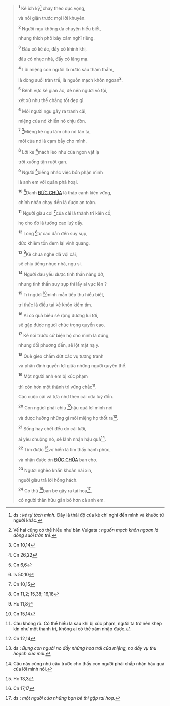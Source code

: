 > <sup><b>1</b></sup> Kẻ ích kỷ[^1-59aa77ac-f8e2-4500-821f-7346fa310734] chạy theo dục vọng,
>
> và nổi giận trước mọi lời khuyên.
>
> <sup><b>2</b></sup> Người ngu không ưa chuyện hiểu biết,
>
> nhưng thích phô bày cảm nghĩ riêng.
>
> <sup><b>3</b></sup> Đâu có kẻ ác, đấy có khinh khi,
>
> đâu có nhục nhã, đấy có lăng mạ.
>
> <sup><b>4</b></sup> Lời miệng con người là nước sâu thăm thẳm,
>
> là dòng suối tràn trề, là nguồn mạch khôn ngoan[^2-59aa77ac-f8e2-4500-821f-7346fa310734].
>
> <sup><b>5</b></sup> Bênh vực kẻ gian ác, đè nén người vô tội,
>
> xét xử như thế chẳng tốt đẹp gì.
>
> <sup><b>6</b></sup> Môi người ngu gây ra tranh cãi,
>
> miệng của nó khiến nó chịu đòn.
>
> <sup><b>7</b></sup> [^1@-59aa77ac-f8e2-4500-821f-7346fa310734]Miệng kẻ ngu làm cho nó tàn tạ,
>
> môi của nó là cạm bẫy cho mình.
>
> <sup><b>8</b></sup> Lời kẻ [^2@-59aa77ac-f8e2-4500-821f-7346fa310734]mách lẻo như của ngon vật lạ
>
> trôi xuống tận ruột gan.
>
> <sup><b>9</b></sup> Người [^3@-59aa77ac-f8e2-4500-821f-7346fa310734]biếng nhác việc bổn phận mình
>
> là anh em với quân phá hoại.
>
> <sup><b>10</b></sup> [^4@-59aa77ac-f8e2-4500-821f-7346fa310734]Danh [ĐỨC CHÚA]() là tháp canh kiên vững,
>
> chính nhân chạy đến là được an toàn.
>
> <sup><b>11</b></sup> Người giàu coi [^5@-59aa77ac-f8e2-4500-821f-7346fa310734]của cải là thành trì kiên cố,
>
> họ cho đó là tường cao luỹ dầy.
>
> <sup><b>12</b></sup> Lòng [^6@-59aa77ac-f8e2-4500-821f-7346fa310734]tự cao dẫn đến suy sụp,
>
> đức khiêm tốn đem lại vinh quang.
>
> <sup><b>13</b></sup> [^7@-59aa77ac-f8e2-4500-821f-7346fa310734]Kẻ chưa nghe đã vội cãi,
>
> sẽ chịu tiếng nhục nhã, ngu si.
>
> <sup><b>14</b></sup> Người đau yếu được tinh thần nâng đỡ,
>
> nhưng tinh thần suy sụp thì lấy ai vực lên ?
>
> <sup><b>15</b></sup> Trí người [^8@-59aa77ac-f8e2-4500-821f-7346fa310734]minh mẫn tiếp thu hiểu biết,
>
> tri thức là điều tai kẻ khôn kiếm tìm.
>
> <sup><b>16</b></sup> Ai có quà biếu sẽ rộng đường lui tới,
>
> sẽ gặp được người chức trọng quyền cao.
>
> <sup><b>17</b></sup> Kẻ nói trước cứ biện hộ cho mình là đúng,
>
> nhưng đối phương đến, sẽ lột mặt nạ y.
>
> <sup><b>18</b></sup> Quẻ gieo chấm dứt các vụ tương tranh
>
> và phân định quyền lợi giữa những người quyền thế.
>
> <sup><b>19</b></sup> Một người anh em bị xúc phạm
>
> thì còn hơn một thành trì vững chắc[^3-59aa77ac-f8e2-4500-821f-7346fa310734].
>
> Các cuộc cãi vã tựa như then cài cửa luỹ đồn.
>
> <sup><b>20</b></sup> Con người phải chịu [^9@-59aa77ac-f8e2-4500-821f-7346fa310734]hậu quả lời mình nói
>
> và được hưởng những gì môi miệng họ thốt ra[^4-59aa77ac-f8e2-4500-821f-7346fa310734].
>
> <sup><b>21</b></sup> Sống hay chết đều do cái lưỡi,
>
> ai yêu chuộng nó, sẽ lãnh nhận hậu quả[^5-59aa77ac-f8e2-4500-821f-7346fa310734].
>
> <sup><b>22</b></sup> Tìm được [^10@-59aa77ac-f8e2-4500-821f-7346fa310734]vợ hiền là tìm thấy hạnh phúc,
>
> và nhận được ơn [ĐỨC CHÚA]() ban cho.
>
> <sup><b>23</b></sup> Người nghèo khẩn khoản nài xin,
>
> người giàu trả lời hống hách.
>
> <sup><b>24</b></sup> Có thứ [^11@-59aa77ac-f8e2-4500-821f-7346fa310734]bạn bè gây ra tai hoạ[^6-59aa77ac-f8e2-4500-821f-7346fa310734],
>
> có người thân hữu gắn bó hơn cả anh em.

[^1-59aa77ac-f8e2-4500-821f-7346fa310734]: ds : _kẻ tự tách mình_. Đây là thái độ của kẻ chỉ nghĩ đến mình và khước từ người khác.

[^2-59aa77ac-f8e2-4500-821f-7346fa310734]: Vế hai cũng có thể hiểu như bản Vulgata : _nguồn mạch khôn ngoan là dòng suối tràn trề_.

[^3-59aa77ac-f8e2-4500-821f-7346fa310734]: Câu không rõ. Có thể hiểu là sau khi bị xúc phạm, người ta trở nên khép kín như một thành trì, không ai có thể xâm nhập được.

[^4-59aa77ac-f8e2-4500-821f-7346fa310734]: ds : _Bụng con người no đầy những hoa trái của miệng, no đầy vụ thu hoạch của môi_.

[^5-59aa77ac-f8e2-4500-821f-7346fa310734]: Câu này cũng như câu trước cho thấy con người phải chấp nhận hậu quả của lời mình nói.

[^6-59aa77ac-f8e2-4500-821f-7346fa310734]: ds : _một người của những bạn bè thì gặp tai hoạ._

[^1@-59aa77ac-f8e2-4500-821f-7346fa310734]: Cn 10,14

[^2@-59aa77ac-f8e2-4500-821f-7346fa310734]: Cn 26,22

[^3@-59aa77ac-f8e2-4500-821f-7346fa310734]: Cn 6,6

[^4@-59aa77ac-f8e2-4500-821f-7346fa310734]: Is 50,10

[^5@-59aa77ac-f8e2-4500-821f-7346fa310734]: Cn 10,15

[^6@-59aa77ac-f8e2-4500-821f-7346fa310734]: Cn 11,2; 15,38; 16,18

[^7@-59aa77ac-f8e2-4500-821f-7346fa310734]: Hc 11,8

[^8@-59aa77ac-f8e2-4500-821f-7346fa310734]: Cn 15,14

[^9@-59aa77ac-f8e2-4500-821f-7346fa310734]: Cn 12,14

[^10@-59aa77ac-f8e2-4500-821f-7346fa310734]: Hc 13,3

[^11@-59aa77ac-f8e2-4500-821f-7346fa310734]: Cn 17,17

